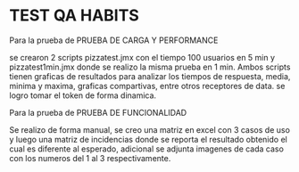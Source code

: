 # TEST QA HABITS
Para la prueba  de PRUEBA DE CARGA Y PERFORMANCE

se crearon 2 scripts pizzatest.jmx con el tiempo 100 usuarios en 5 min y pizzatest1min.jmx donde se realizo la misma prueba en 1 min. Ambos scripts tienen graficas de resultados para analizar los tiempos de respuesta, media, minima y maxima, graficas compartivas, entre otros receptores de data. se logro tomar el token de forma dinamica.





Para la prueba de PRUEBA DE FUNCIONALIDAD

Se realizo de forma manual, se creo una matriz en excel con 3 casos de uso y luego una matriz de incidencias donde se reporta el resultado obtenido el cual es diferente al esperado, adicional se adjunta imagenes de cada caso  con los numeros del 1 al 3 respectivamente.
